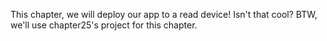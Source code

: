 This chapter, we will deploy our app to a read device! Isn't that cool? BTW, we'll use chapter25's project for this chapter.

